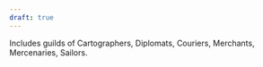 ```yaml
---
draft: true
---
```

Includes guilds of Cartographers, Diplomats, Couriers, Merchants, Mercenaries, Sailors. 